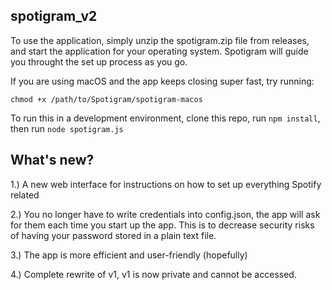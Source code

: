 ## spotigram_v2

To use the application, simply unzip the spotigram.zip file from releases, and start the application for your operating system. Spotigram will guide you throught the set up process as you go.

If you are using macOS and the app keeps closing super fast, try running: 

`chmod +x /path/to/Spotigram/spotigram-macos`



To run this in a development environment, clone this repo, run `npm install`, then run `node spotigram.js`

## What's new?

1.) A new web interface for instructions on how to set up everything Spotify related

2.) You no longer have to write credentials into config.json, the app will ask for them each time you start up the app. This is to decrease security risks of having your password stored in a plain text file.

3.) The app is more efficient and user-friendly (hopefully)

4.) Complete rewrite of v1, v1 is now private and cannot be accessed.
